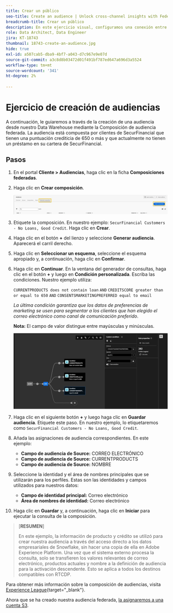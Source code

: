 ```yaml
---
title: Crear un público
seo-title: Create an audience | Unlock cross-channel insights with Federated Audience Composition
breadcrumb-title: Crear un público
description: En este ejercicio visual, configuramos una conexión entre Adobe Experience Platform y su Data Warehouse empresarial para habilitar la Composición federada de audiencias.
role: Data Architect, Data Engineer
jira: KT-18743
thumbnail: 18743-create-an-audience.jpg
hide: true
exl-id: a507cab5-dba9-4bf7-a043-d7c967e9e07d
source-git-commit: a3c8d8b03472d01f491bf787ed647a696d3a5524
workflow-type: tm+mt
source-wordcount: '341'
ht-degree: 2%

---
```


# Ejercicio de creación de audiencias

A continuación, le guiaremos a través de la creación de una audiencia desde nuestro Data Warehouse mediante la Composición de audiencia federada. La audiencia está compuesta por clientes de SecurFinancial que tienen una puntuación crediticia de 650 o más y que actualmente no tienen un préstamo en su cartera de SecurFinancial.

## Pasos

1. En el portal **Cliente > Audiencias**, haga clic en la ficha **Composiciones federadas**.
2. Haga clic en **Crear composición**.

   ![crear-composición](assets/create-composition.png)

3. Etiquete la composición. En nuestro ejemplo: `SecurFinancial Customers - No Loans, Good Credit`. Haga clic en **Crear**.

4. Haga clic en el botón **+** del lienzo y seleccione **Generar audiencia**. Aparecerá el carril derecho.

5. Haga clic en **Seleccionar un esquema**, seleccione el esquema apropiado y, a continuación, haga clic en **Confirmar**.

6. Haga clic en **Continuar**. En la ventana del generador de consultas, haga clic en el botón **+** y luego en **Condición personalizada**. Escriba las condiciones. Nuestro ejemplo utiliza:

   `CURRENTPRODUCTS does not contain loan`
   `AND`
   `CREDITSCORE greater than or equal to 650`
   `AND`
   `CONSENTSMARKETINGPREFERRED equal to email`

   *La última condición garantiza que los datos de preferencias de marketing se usen para segmentar a los clientes que han elegido el correo electrónico como canal de comunicación preferido*.

   **Nota:** El campo de valor distingue entre mayúsculas y minúsculas.

   ![generador de consultas](assets/query-builder.png)

7. Haga clic en el siguiente botón **+** y luego haga clic en **Guardar audiencia**. Etiquete este paso. En nuestro ejemplo, lo etiquetaremos como `SecurFinancial Customers - No Loans, Good Credit`.

8. Añada las asignaciones de audiencia correspondientes. En este ejemplo:

   - **Campo de audiencia de Source:** CORREO ELECTRÓNICO
   - **Campo de audiencia de Source:** CURRENTPRODUCTS
   - **Campo de audiencia de Source:** NOMBRE

9. Seleccione la identidad y el área de nombres principales que se utilizarán para los perfiles. Estas son las identidades y campos utilizados para nuestros datos:

   - **Campo de identidad principal:** Correo electrónico
   - **Área de nombres de identidad:** Correo electrónico

10. Haga clic en **Guardar** y, a continuación, haga clic en **Iniciar** para ejecutar la consulta de la composición.

>[**RESUMEN**]
>
> En este ejemplo, la información de producto y crédito se utilizó para crear nuestra audiencia a través del acceso directo a los datos empresariales de Snowflake, sin hacer una copia de ella en Adobe Experience Platform. Una vez que el sistema externo procesa la consulta, solo se transfieren los valores relevantes de correo electrónico, productos actuales y nombre a la definición de audiencia para la activación descendente. Esto se aplica a todos los destinos compatibles con RTCDP.

Para obtener más información sobre la composición de audiencias, visita [Experience League](https://experienceleague.adobe.com/es/docs/federated-audience-composition/using/compositions/create-composition/create-composition){target="_blank"}.

Ahora que se ha creado nuestra audiencia federada, [la asignaremos a una cuenta S3](map-federated-audience-to-s3.md).
